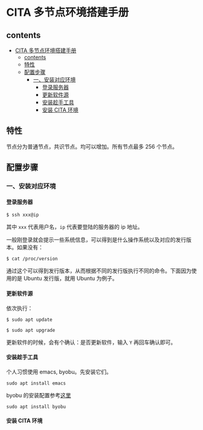 # CITA 多节点环境搭建手册

## contents
- [CITA 多节点环境搭建手册](#cita-%e5%a4%9a%e8%8a%82%e7%82%b9%e7%8e%af%e5%a2%83%e6%90%ad%e5%bb%ba%e6%89%8b%e5%86%8c)
  - [contents](#contents)
  - [特性](#%e7%89%b9%e6%80%a7)
  - [配置步骤](#%e9%85%8d%e7%bd%ae%e6%ad%a5%e9%aa%a4)
    - [一、安装对应环境](#%e4%b8%80%e5%ae%89%e8%a3%85%e5%af%b9%e5%ba%94%e7%8e%af%e5%a2%83)
      - [登录服务器](#%e7%99%bb%e5%bd%95%e6%9c%8d%e5%8a%a1%e5%99%a8)
      - [更新软件源](#%e6%9b%b4%e6%96%b0%e8%bd%af%e4%bb%b6%e6%ba%90)
      - [安装趁手工具](#%e5%ae%89%e8%a3%85%e8%b6%81%e6%89%8b%e5%b7%a5%e5%85%b7)
      - [安装 CITA 环境](#%e5%ae%89%e8%a3%85-cita-%e7%8e%af%e5%a2%83)


## 特性
节点分为普通节点，共识节点。均可以增加。所有节点最多 256 个节点。

## 配置步骤
### 一、安装对应环境
#### 登录服务器
```shell
$ ssh xxx@ip
```
其中 `xxx` 代表用户名，`ip` 代表要登陆的服务器的 ip 地址。

一般刚登录就会提示一些系统信息，可以得到是什么操作系统以及对应的发行版本。如果没有：
```shell
$ cat /proc/version
```
通过这个可以得到发行版本，从而根据不同的发行版执行不同的命令。下面因为使用的是 Ubuntu 发行版，就用 Ubuntu 为例子。

#### 更新软件源
依次执行：
```shell
$ sudo apt update

$ sudo apt upgrade
```
更新软件的时候，会有个确认：是否更新软件，输入 `Y` 再回车确认即可。

#### 安装趁手工具
个人习惯使用 emacs, byobu。先安装它们。
```shell
sudo apt install emacs 
```
byobu 的安装配置参考[这里](https://cloud.tencent.com/developer/article/1350307)

```shell
sudo apt install byobu
```

#### 安装 CITA 环境
